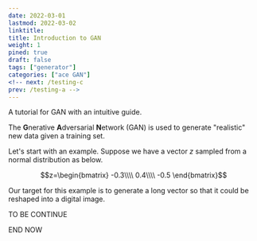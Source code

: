 ```yaml
---
date: 2022-03-01
lastmod: 2022-03-02
linktitle: 
title: Introduction to GAN
weight: 1
pined: true
draft: false
tags: ["generator"]
categories: ["ace GAN"]
<!-- next: /testing-c
prev: /testing-a -->
---
```


A tutorial for GAN with an intuitive guide.

<!--more-->

The **G**nerative **A**dversarial **N**etwork (GAN) is used to generate "realistic" new data given a training set. 

Let's start with an example. Suppose we have a vector $z$ sampled from a normal distribution as below. 

$$z=\begin{bmatrix}
-0.3\\\\
0.4\\\\
-0.5
\end{bmatrix}$$

Our target for this example is to generate a long vector so that it could be reshaped into a digital image. 

TO BE CONTINUE

END NOW